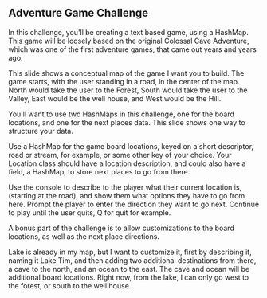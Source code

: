 ## Adventure Game Challenge

In this challenge, you'll be creating a text based game, using a HashMap.
This game will be loosely based on the original Colossal Cave Adventure, which was one of the first adventure games, that came out years and years ago.

This slide shows a conceptual map of the game I want you to build.
The game starts, with the user standing in a road, in the center of the map.
North would take the user to the Forest, South would take the user to the Valley, East would be the well house, and West would be the Hill.

You'll want to use two HashMaps in this challenge, one for the board locations, and one for the next places data.
This slide shows one way to structure your data.

Use a HashMap for the game board locations, keyed on a short descriptor, road or stream, for example, or some other key of your choice.
Your Location class should have a location description, and could also have a field, a HashMap, to store next places to go from there.

Use the console to describe to the player what their current location is, (starting at the road), and show them what options they have to go from here.
Prompt the player to enter the direction they want to go next.
Continue to play until the user quits, Q for quit for example.

A bonus part of the challenge is to allow customizations to the board locations, as well as the next place directions.

Lake is already in my map, but I want to customize it, first by describing it, naming it Lake Tim, and then adding two additional destinations from there, a cave to the north, and an ocean to the east.
The cave and ocean will be additional board locations.
Right now, from the lake, I can only go west to the forest, or south to the well house.